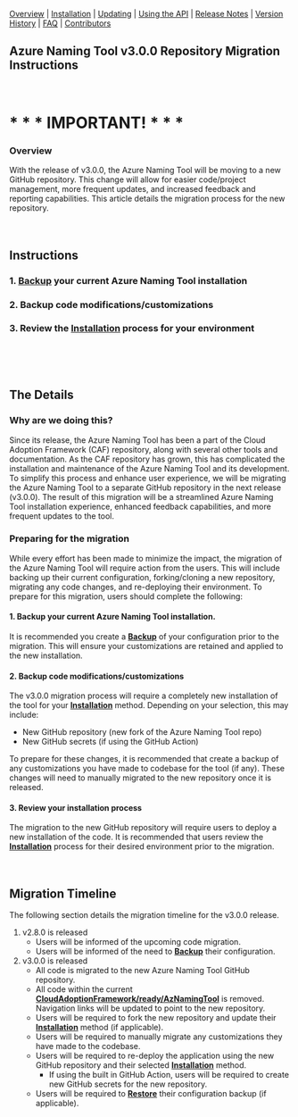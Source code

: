 [Overview](/ready/AzNamingTool/README.md) | [Installation](/ready/AzNamingTool/docs/INSTALLATION.md) | [Updating](/ready/AzNamingTool/docs/UPDATING.md) | [Using the API](/ready/AzNamingTool/docs/USINGTHEAPI.md) | [Release Notes](/ready/AzNamingTool/RELEASENOTES.md) | [Version History](/ready/AzNamingTool/docs/VERSIONHISTORY.md) | [FAQ](/ready/AzNamingTool/docs/FAQ.md) | [Contributors](/ready/AzNamingTool/docs/CONTRIBUTORS.md)

## Azure Naming Tool v3.0.0 Repository Migration Instructions
<br />

# * * * IMPORTANT! * * *
### Overview
With the release of v3.0.0, the Azure Naming Tool will be moving to a new GitHub repository. This change will allow for easier code/project management, more frequent updates, and increased feedback and reporting capabilities. This article details the migration process for the new repository.
<br /><br /><br />   
## Instructions
### 1. [Backup](https://github.com/microsoft/CloudAdoptionFramework/blob/master/ready/AzNamingTool/docs/UPDATING.md#backup-settings) your current Azure Naming Tool installation
### 2. Backup code modifications/customizations
### 3. Review the [Installation](https://github.com/microsoft/CloudAdoptionFramework/blob/master/ready/docs/AzNamingTool/INSTALLATION.md) process for your environment
<br /><br /><br />
## The Details
### Why are we doing this?
Since its release, the Azure Naming Tool has been a part of the Cloud Adoption Framework (CAF) repository, along with several other tools and documentation. As the CAF repository has grown, this has complicated the installation and maintenance of the Azure Naming Tool and its development. To simplify this process and enhance user experience, we will be migrating the Azure Naming Tool to a separate GitHub repository in the next release (v3.0.0). The result of this migration will be a streamlined Azure Naming Tool installation experience, enhanced feedback capabilities, and more frequent updates to the tool.

### Preparing for the migration
While every effort has been made to minimize the impact, the migration of the Azure Naming Tool will require action from the users. This will include backing up their current configuration, forking/cloning a new repository, migrating any code changes, and re-deploying their environment. To prepare for this migration, users should complete the following: 

#### 1. Backup your current Azure Naming Tool installation.

It is recommended you create a [**Backup**](https://github.com/microsoft/CloudAdoptionFramework/blob/master/ready/AzNamingTool/UPDATING.md#backup-settings) of your configuration prior to the migration. This will ensure your customizations are retained and applied to the new installation. 

#### 2. Backup code modifications/customizations

The v3.0.0 migration process will require a completely new installation of the tool for your [**Installation**](https://github.com/microsoft/CloudAdoptionFramework/blob/master/ready/AzNamingTool/INSTALLATION.md) method. Depending on your selection, this may include:

- New GitHub repository (new fork of the Azure Naming Tool repo)
- New GitHub secrets (if using the GitHub Action)

To prepare for these changes, it is recommended that create a backup of any customizations you have made to codebase for the tool (if any). These changes will need to manually migrated to the new repository once it is released. 

#### 3. Review your installation process

The migration to the new GitHub repository will require users to deploy a new installation of the code. It is recommended that users review the [**Installation**](https://github.com/microsoft/CloudAdoptionFramework/blob/master/ready/AzNamingTool/INSTALLATION.md) process for their desired environment prior to the migration. 
<br /><br /><br />
## Migration Timeline
The following section details the migration timeline for the v3.0.0 release.

1. v2.8.0 is released
    - Users will be informed of the upcoming code migration.
    - Users will be informed of the need to [**Backup**](https://github.com/microsoft/CloudAdoptionFramework/blob/master/ready/AzNamingTool/UPDATING.md#backup-settings) their configuration.
2. v3.0.0 is released
    - All code is migrated to the new Azure Naming Tool GitHub repository.
    - All code within the current [**CloudAdoptionFramework/ready/AzNamingTool**](https://github.com/microsoft/CloudAdoptionFramework/tree/master/ready/AzNamingTool) is removed. Navigation links will be updated to point to the new repository.
    - Users will be required to fork the new repository and update their [**Installation**](https://github.com/microsoft/CloudAdoptionFramework/blob/master/ready/AzNamingTool/INSTALLATION.md) method (if applicable).
    - Users will be required to manually migrate any customizations they have made to the codebase.
    - Users will be required to re-deploy the application using the new GitHub repository and their selected [**Installation**](https://github.com/microsoft/CloudAdoptionFramework/blob/master/ready/AzNamingTool/INSTALLATION.md) method.
        - If using the built in GitHub Action, users will be required to create new GitHub secrets for the new repository.
    - Users will be required to [**Restore**](https://github.com/microsoft/CloudAdoptionFramework/blob/master/ready/AzNamingTool/UPDATING.md#restore-settings) their configuration backup (if applicable).
